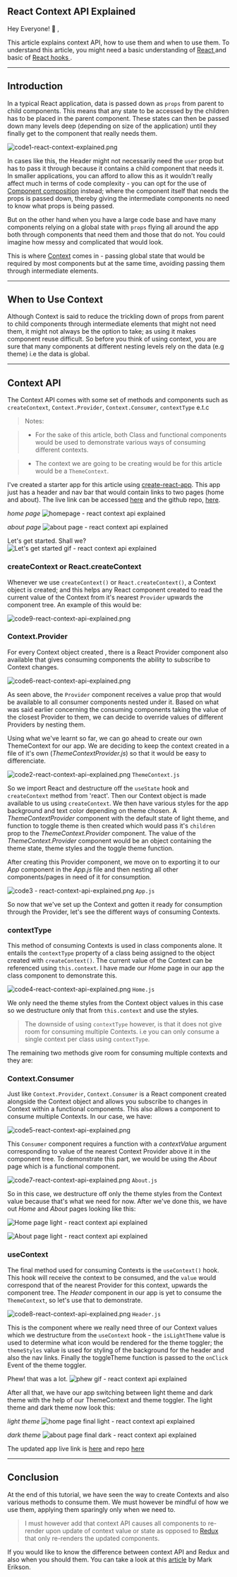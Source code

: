 ## React Context API Explained

Hey Everyone! 👋  , 

This article explains context API, how to use them and when to use them. To understand this article, you might need a basic understanding of  [ React ](https://reactjs.org) and basic of  [React hooks ](https://reactjs.org/docs/hooks-intro.html). 

***

## Introduction

In a typical React application, data is passed down as `props` from parent to child components. This means that any state to be accessed by the children has to be placed in the parent component. These states can then be passed down many levels deep (depending on size of the application) until they finally get to the component that really needs them.

![code1-react-context-explained.png](https://cdn.hashnode.com/res/hashnode/image/upload/v1611268590395/tALeKoqtq.png)


In cases like this, the Header might not necessarily need the `user` prop but has to pass it through because it contains a child component that needs it. In smaller applications, you can afford to allow this as it wouldn't really affect much in terms of code complexity - you can opt for the use of  [Component composition](https://reactjs.org/docs/composition-vs-inheritance.html) instead; where the component itself that needs the props is passed down, thereby giving the intermediate components no need to know what props is being passed.

But on the other hand when you have a large code base and have many components relying on a global state with `props` flying all around the app both through components that need them and those that do not. You could imagine how messy and complicated that would look.

This is where  [Context](https://reactjs.org/docs/context.html) comes in - passing global state that would be required by most components but at the same time, avoiding passing them through intermediate elements.

***

## When to Use Context

Although Context is said to reduce the trickling down of props from parent to child components through intermediate elements that might not need them, it might not always be the option to take; as using it makes component reuse difficult. 
So before you think of using context, you are sure that many components at different nesting levels rely on the data (e.g theme) i.e the data is global.

***

## Context API

The Context API comes with some set of methods and components such as `createContext`, `Context.Provider`, `Context.Consumer`, `contextType` e.t.c

> Notes: 

> - For the sake of this article, both Class and functional components would be used to demonstrate various ways of consuming different contexts.

> - The context we are going to be creating would be for this article would be a `ThemeContext`.


I've created a starter app for this article using [create-react-app](http://create-react-app.dev/docs/getting-started/). This app just has a header and nav bar that would contain links to two pages (home and about). The live link can be accessed [here](https://context-app-git-beforecontext.caspero-62.vercel.app/)  and the github repo,  [here](https://github.com/caspero-62/contextApp/tree/beforeContext).

*home page*
![homepage - react context api explained](https://cdn.hashnode.com/res/hashnode/image/upload/v1611200243884/6wqGlD0h3.png)

*about page*
![about page - react context api explained](https://cdn.hashnode.com/res/hashnode/image/upload/v1611200217459/XhdB7r2bo.png)

Let's get started. Shall we?
 ![Let's get started gif - react context api explained](https://media.giphy.com/media/4abqdfTBWYD5KsUrBg/giphy.gif) 

### createContext or React.createContext

Whenever we use `createContext()` or `React.createContext()`, a Context object is created; and this helps any React component created to read the current value of the Context from it's nearest `Provider` upwards the component tree. An example of this would be:

![code9-react-context-api-explained.png](https://cdn.hashnode.com/res/hashnode/image/upload/v1611268660825/N9HkS6HDq.png)

### Context.Provider

For every Context object created , there is a React Provider component also available that gives consuming components the ability to subscribe to Context changes. 

![code6-react-context-api-explained.png](https://cdn.hashnode.com/res/hashnode/image/upload/v1611268680374/Ldth052BZ.png)

As seen above, the `Provider` component receives a value prop that would be available to all consumer components nested under it. Based on what was said earlier concerning the consuming components taking the value of the closest Provider to them, we can decide to override values of different Providers by nesting them.

Using what we've learnt so far, we can go ahead to create our own ThemeContext for our app. We are deciding to keep the context created in a file of it's own (*ThemeContextProvider.js*) so that it would be easy to differenciate.

![code2-react-context-api-explained.png](https://cdn.hashnode.com/res/hashnode/image/upload/v1611268732125/bfoFLJpSO.png)
`ThemeContext.js`

So we import React and destructure off the `useState` hook and `createContext` method from 'react'. Then our Context object is made available to us using `createContext`. We then have various styles for the app background and text color depending on theme chosen. A *ThemeContextProvider* component with the default state of light theme, and function to toggle theme is then created which would pass it's `children` prop to the *ThemeContext.Provider* component. The value of the *ThemeContext.Provider* component would be an object containing the theme state, theme styles and the toggle theme function. 

After creating this Provider component, we move on to exporting it to our *App* component in the *App.js* file and then nesting all other components/pages in need of it for consumption.

![code3 - react-context-api-explained.png](https://cdn.hashnode.com/res/hashnode/image/upload/v1611268809911/VcavZA22y.png)
`App.js`

So now that we've set up the Context and gotten it ready for consumption through the Provider, let's see the different ways of consuming Contexts.

### contextType

This method of consuming Contexts is used in class components alone. It entails the `contextType` property of a class being assigned to the object created with `createContext()`. The current value of the Context can be referenced using `this.context`. I have made our *Home* page in our app the class component to demonstrate this.

![code4-react-context-api-explained.png](https://cdn.hashnode.com/res/hashnode/image/upload/v1611268849395/Km1Agr1Fd.png)
`Home.js`

We only need the theme styles from the Context object values in this case so we destructure only that from `this.context` and use the styles.

> The downside of using `contextType` however, is that it does not give room for consuming multiple Contexts. i.e you can only consume a single context per class using `contextType`.

The remaining two methods give room for consuming multiple contexts and they are:

### Context.Consumer

Just like `Context.Provider`, `Context.Consumer` is a React component created alongside the Context object and allows you subscribe to changes in Context within a functional components. This also allows a component to consume multiple Contexts. In our case, we have:

![code5-react-context-api-explained.png](https://cdn.hashnode.com/res/hashnode/image/upload/v1611268876636/yq5YLP9y1.png)

This `Consumer` component requires a function with a *contextValue* argument corresponding to value of the nearest Context Provider above it in the component tree. To demonstrate this part, we would be using the *About* page which is a functional component.

![code7-react-context-api-explained.png](https://cdn.hashnode.com/res/hashnode/image/upload/v1611268912970/ngw0ZwwDk.png)
`About.js`

So in this case, we destructure off only the theme styles from the Context value because that's what we need for now. After we've done this, we have out *Home* and *About* pages looking like this:


![Home page light - react context api explained](https://cdn.hashnode.com/res/hashnode/image/upload/v1611199201647/8YQwswaSZ.png)

![About page light - react context api explained](https://cdn.hashnode.com/res/hashnode/image/upload/v1611199253708/Xi4H4NjUM.png)

### useContext

The final method used for consuming Contexts is the `useContext()` hook. This hook will receive the context to be consumed, and the `value` would correspond that of the nearest Provider for this context, upwards the component tree. The *Header* component in our app is yet to consume the `ThemeContext`, so let's use that to demonstrate.

![code8-react-context-api-explained.png](https://cdn.hashnode.com/res/hashnode/image/upload/v1611268950868/X3Dvjq2k4.png)
`Header.js`

This is the component where we really need three of our Context values which we destructure from the `useContext` hook - the `isLightTheme` value is used to determine what icon would be rendered for the theme toggler;  the `themeStyles` value is used for styling of the background for the header and also the nav links. Finally the toggleTheme function is passed to the `onClick` Event of the theme toggler.

Phew! that was a lot.
![phew gif - react context api explained](https://media.giphy.com/media/Oj5w7lOaR5ieNpuBhn/giphy.gif)

After all that, we have our app switching between light theme and dark theme with the help of our ThemeContext and theme toggler. The light theme and dark theme now look this:

*light theme*
![home page final light - react context api explained ](https://cdn.hashnode.com/res/hashnode/image/upload/v1611202975173/G7C3HQwSn.png)

*dark theme*
![about page final dark - react context api explained](https://cdn.hashnode.com/res/hashnode/image/upload/v1611203021470/-Y1r0GBaa.png)

The updated app live link is [here](https://context-app-dcmvrp7u5.vercel.app/) and repo [here](https://github.com/caspero-62/contextApp/tree/afterContext)  
***

## Conclusion

At the end of this tutorial, we have seen the way to create Contexts and also various methods to consume them. We must however be mindful of how we use them, applying them sparingly only when we need to.

> I must however add that context API causes all components to re-render upon update of context value or state as opposed to  [Redux](https://redux.js.org/) that only re-renders the updated components.

If you would like to know the difference between context API and Redux and also when you should them. You can take a look at this [article](https://t.co/soOOZfTfvI?amp=1) by Mark Erikson.